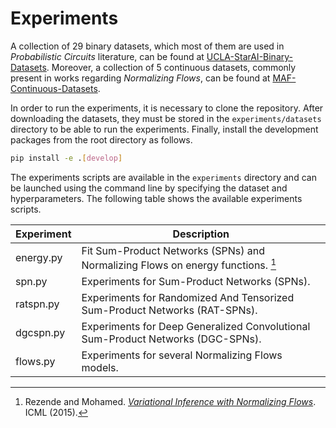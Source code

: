 # Experiments

A collection of 29 binary datasets, which most of them are used in *Probabilistic Circuits* literature,
can be found at [UCLA-StarAI-Binary-Datasets](https://github.com/UCLA-StarAI/Density-Estimation-Datasets).
Moreover, a collection of 5 continuous datasets, commonly present in works regarding *Normalizing Flows*,
can be found at [MAF-Continuous-Datasets](https://zenodo.org/record/1161203#.Wmtf_XVl8eN).

In order to run the experiments, it is necessary to clone the repository.
After downloading the datasets, they must be stored in the `experiments/datasets` directory to be able to
run the experiments.
Finally, install the development packages from the root directory as follows.
```bash
pip install -e .[develop]
```

The experiments scripts are available in the `experiments` directory and can be launched using the command line
by specifying the dataset and hyperparameters.
The following table shows the available experiments scripts.

|      Experiment      | Description                                                                     |
|----------------------|---------------------------------------------------------------------------------|
| energy.py            | Fit Sum-Product Networks (SPNs) and Normalizing Flows on energy functions. [^1] |
| spn.py               | Experiments for Sum-Product Networks (SPNs).                                    |
| ratspn.py            | Experiments for Randomized And Tensorized Sum-Product Networks (RAT-SPNs).      |
| dgcspn.py            | Experiments for Deep Generalized Convolutional Sum-Product Networks (DGC-SPNs). |
| flows.py             | Experiments for several Normalizing Flows models.                               |

[^1]: Rezende and Mohamed. [*Variational Inference with Normalizing Flows*](http://proceedings.mlr.press/v37/rezende15.pdf). ICML (2015).
